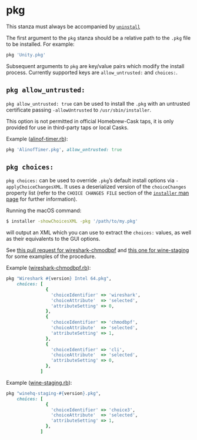 # pkg

This stanza must always be accompanied by [`uninstall`](uninstall.md)

The first argument to the `pkg` stanza should be a relative path to the `.pkg` file to be installed. For example:

```ruby
pkg 'Unity.pkg'
```

Subsequent arguments to `pkg` are key/value pairs which modify the install process. Currently supported keys are `allow_untrusted:` and `choices:`.

## `pkg allow_untrusted:`

`pkg allow_untrusted: true` can be used to install the `.pkg` with an untrusted certificate passing `-allowUntrusted` to `/usr/sbin/installer`.

This option is not permitted in official Homebrew-Cask taps, it is only provided for use in third-party taps or local Casks.

Example ([alinof-timer.rb](https://github.com/caskroom/homebrew-cask/blob/312ae841f1f1b2ec07f4d88b7dfdd7fbdf8d4f94/Casks/alinof-timer.rb#L10)):

```ruby
pkg 'AlinofTimer.pkg', allow_untrusted: true
```

## `pkg choices:`

`pkg choices:` can be used to override `.pkg`’s default install options via `-applyChoiceChangesXML`. It uses a deserialized version of the `choiceChanges` property list (refer to the `CHOICE CHANGES FILE` section of the [`installer` man page](https://developer.apple.com/legacy/library/documentation/Darwin/Reference/ManPages/man8/installer.8.html) for further information).

Running the  macOS command:

```bash
$ installer -showChoicesXML -pkg '/path/to/my.pkg'
```

will output an XML which you can use to extract the `choices:` values, as well as their equivalents to the GUI options.

See [this pull request for wireshark-chmodbpf](https://github.com/caskroom/homebrew-cask/pull/26997) and [this one for wine-staging](https://github.com/caskroom/homebrew-cask/pull/27937) for some examples of the procedure.

Example ([wireshark-chmodbpf.rb](https://github.com/caskroom/homebrew-cask/blob/f95b8a8306b91fe9da7908b842f4a5fa80f7afe0/Casks/wireshark-chmodbpf.rb#L9#L26)):
```ruby
pkg "Wireshark #{version} Intel 64.pkg",
    choices: [
               {
                 'choiceIdentifier' => 'wireshark',
                 'choiceAttribute'  => 'selected',
                 'attributeSetting' => 0,
               },
               {
                 'choiceIdentifier' => 'chmodbpf',
                 'choiceAttribute'  => 'selected',
                 'attributeSetting' => 1,
               },
               {
                 'choiceIdentifier' => 'cli',
                 'choiceAttribute'  => 'selected',
                 'attributeSetting' => 0,
               },
             ]
```

Example ([wine-staging.rb](https://github.com/caskroom/homebrew-cask/blob/51b65f6a5a25a7f79af4d372e1a0bf1dc3849251/Casks/wine-staging.rb#L11#L18)):
```ruby
pkg "winehq-staging-#{version}.pkg",
    choices: [
               {
                 'choiceIdentifier' => 'choice3',
                 'choiceAttribute'  => 'selected',
                 'attributeSetting' => 1,
               },
             ]
```
